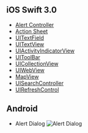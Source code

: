 ## iOS Swift 3.0
* [Alert Controller](https://github.com/shridharmalimca/iOSDev/tree/master/iOS/Swift%203.0/AlertController)
* [Action Sheet]()
* [UITextField]()
* [UITextView](https://github.com/shridharmalimca/iOSDev/tree/master/iOS/Swift%203.0/TextView)
* [UIActivityIndicatorView](https://github.com/shridharmalimca/iOSDev/tree/master/iOS/Swift%203.0/ActivityIndicatorView)
* [UIToolBar](https://github.com/shridharmalimca/iOSDev/tree/master/iOS/Swift%203.0/ToolBarDemo) 
* [UICollectionView](https://github.com/shridharmalimca/iOSDev/tree/master/iOS/Swift%203.0/CollectionView) 
* [UIWebView](https://github.com/shridharmalimca/iOSDev/tree/master/iOS/Swift%203.0/WebView)
* [MapView]()
* [UISearchController](https://github.com/shridharmalimca/iOSDev/tree/master/iOS/Swift%203.0/SearchBar)
* [UIRefreshControl](https://github.com/shridharmalimca/iOSDev/tree/master/iOS/Swift%203.0/RefreshControl)


## Android
* Alert Dialog 
![Alert Dialog](https://github.com/shridharmalimca/iOSDev/tree/master/Android)